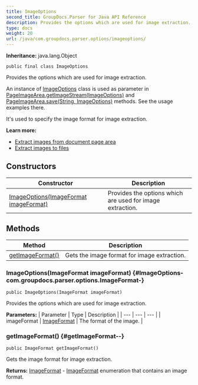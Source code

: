 ```yaml
---
title: ImageOptions
second_title: GroupDocs.Parser for Java API Reference
description: Provides the options which are used for image extraction.
type: docs
weight: 20
url: /java/com.groupdocs.parser.options/imageoptions/
---
```

**Inheritance:**
java.lang.Object
```
public final class ImageOptions
```

Provides the options which are used for image extraction.

An instance of [ImageOptions](../../com.groupdocs.parser.options/imageoptions) class is used as parameter in [PageImageArea.getImageStream(ImageOptions)](../../com.groupdocs.parser.data/pageimagearea\#getImageStream-ImageOptions-) and [PageImageArea.save(String, ImageOptions)](../../com.groupdocs.parser.data/pageimagearea\#save-String--ImageOptions-) methods. See the usage examples there.

It's used to specify the image format for image extraction.

**Learn more:**

 *  [Extract images from document page area][]
 *  [Extract images to files][]


[Extract images from document page area]: https://docs.groupdocs.com/display/parserjava/Extract+images+from+document+page+area
[Extract images to files]: https://docs.groupdocs.com/display/parserjava/Extract+images+to+files
## Constructors

| Constructor | Description |
| --- | --- |
| [ImageOptions(ImageFormat imageFormat)](#ImageOptions-com.groupdocs.parser.options.ImageFormat-) | Provides the options which are used for image extraction. |
## Methods

| Method | Description |
| --- | --- |
| [getImageFormat()](#getImageFormat--) | Gets the image format for image extraction. |
### ImageOptions(ImageFormat imageFormat) {#ImageOptions-com.groupdocs.parser.options.ImageFormat-}
```
public ImageOptions(ImageFormat imageFormat)
```


Provides the options which are used for image extraction.

**Parameters:**
| Parameter | Type | Description |
| --- | --- | --- |
| imageFormat | [ImageFormat](../../com.groupdocs.parser.options/imageformat) | The format of the image. |

### getImageFormat() {#getImageFormat--}
```
public ImageFormat getImageFormat()
```


Gets the image format for image extraction.

**Returns:**
[ImageFormat](../../com.groupdocs.parser.options/imageformat) - [ImageFormat](../../com.groupdocs.parser.options/imageformat) enumeration that contains an image format.
